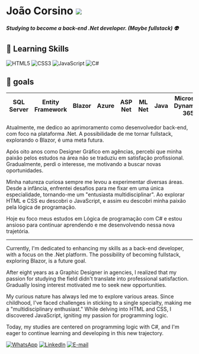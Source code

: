 # João Corsino ![](https://emojigraph.org/media/apple/flag-brazil_1f1e7-1f1f7.png)

##### Studying to become a back-end .Net developer. (Maybe fullstack) :alien:
## :book: Learning Skills
![HTML5](https://img.shields.io/badge/HTML5-000?style=for-the-badge&logo=html5) ![CSS3](https://img.shields.io/badge/CSS3-000?style=for-the-badge&logo=css3&logoColor=264CE4) ![JavaScript](https://img.shields.io/badge/JavaScript-000?style=for-the-badge&logo=javascript) ![C#](https://img.shields.io/badge/C%23-000?style=for-the-badge&logo=c-sharp&logoColor=823085)

## :scroll: goals
| SQL Server | Entity Framework | Blazor | Azure | ASP Net | ML Net | Java | Microsoft Dynamics 365 | phyton
|-|-|-|-|-|-|-|-|-|

Atualmente, me dedico ao aprimoramento como desenvolvedor back-end, com foco na plataforma .Net. A possibilidade de me tornar fullstack, explorando o Blazor, é uma meta futura.

Após oito anos como Designer Gráfico em agências, percebi que minha paixão pelos estudos na área não se traduziu em satisfação profissional. Gradualmente, perdi o interesse, me motivando a buscar novas oportunidades.

Minha natureza curiosa sempre me levou a experimentar diversas áreas. Desde a infância, enfrentei desafios para me fixar em uma única especialidade, tornando-me um "entusiasta multidisciplinar". Ao explorar HTML e CSS eu descobri o JavaScript, e assim eu descobri minha paixão pela lógica de programação.

Hoje eu foco meus estudos em Lógica de programação com C# e estou ansioso para continuar aprendendo e me desenvolvendo nessa nova trajetória.
___
Currently, I'm dedicated to enhancing my skills as a back-end developer, with a focus on the .Net platform. The possibility of becoming fullstack, exploring Blazor, is a future goal.

After eight years as a Graphic Designer in agencies, I realized that my passion for studying the field didn't translate into professional satisfaction. Gradually losing interest motivated me to seek new opportunities.

My curious nature has always led me to explore various areas. Since childhood, I've faced challenges in sticking to a single specialty, making me a "multidisciplinary enthusiast." While delving into HTML and CSS, I discovered JavaScript, igniting my passion for programming logic.

Today, my studies are centered on programming logic with C#, and I'm eager to continue learning and developing in this new trajectory.

[![WhatsApp](https://img.shields.io/badge/WhatsApp-25D366?style=for-the-badge&logo=whatsapp&logoColor=white)](https://wa.me/5512996399108) [![LinkedIn](https://img.shields.io/badge/LinkedIn-000?style=for-the-badge&logo=linkedin&logoColor=0E76A8)](https://www.linkedin.com/in/jota-corsino/) [![E-mail](https://img.shields.io/badge/-Email-000?style=for-the-badge&logo=microsoft-outlook&logoColor=007BFF)](mailto:oi.corsino@gmail.com)
